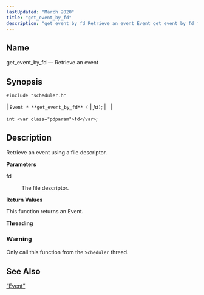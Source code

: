 ```yaml
---
lastUpdated: "March 2020"
title: "get_event_by_fd"
description: "get event by fd Retrieve an event Event get event by fd fd int fd Retrieve an event using a file descriptor fd The file descriptor This function returns an Event Only call this function from the Scheduler thread Section 68 49 Event..."
---
```


<a name="apis.get_event_by_fd"></a> 
## Name

get_event_by_fd — Retrieve an event

## Synopsis

`#include "scheduler.h"`

| `Event * **get_event_by_fd** (` | <var class="pdparam">fd</var>`)`; |   |

`int <var class="pdparam">fd</var>`;<a name="idp51811472"></a> 
## Description

Retrieve an event using a file descriptor.

**<a name="idp51812688"></a> Parameters**

<dl class="variablelist">

<dt>fd</dt>

<dd>

The file descriptor.

</dd>

</dl>

**<a name="idp51815408"></a> Return Values**

This function returns an Event.

**<a name="idp51816336"></a> Threading**
### Warning

Only call this function from the `Scheduler` thread.

<a name="idp51818640"></a> 
## See Also

[“Event”](/momentum/3/3-api/structs-event)